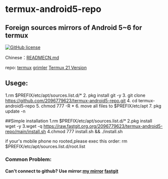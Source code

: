 # termux-android5-repo
## Foreign sources mirrors of Android 5~6 for termux

[![GitHub license](https://img.shields.io/badge/license-MIT-brightgreen)](https://github.com/2096779623/termux-android5-repo/blob/main/LICENSE) 

Chinese：[READMECN.md](https://github.com/2096779623/termux-android5-repo/blob/master/READMECN.md)



repo: [termux](http://termux.net)       [grimler](https://grimler.se/termux/)        [Termux 21 Version](https://github.com/termux?q=21&type=&language=&sort=)


## Usege:

1.rm $PREFIX/etc/apt/sources.list.d/*
2. pkg install git -y
3. git clone https://github.com/2096779623/termux-android5-repo.git
4. cd termux-android5-repo
5. chmod 777 -R *
6. move all files to $PREFIX/etc/apt
7. pkg update -n

##Simple installation
1.rm $PREFIX/etc/apt/sources.list.d/*
2.pkg install wget -y
3.wget -q https://raw.fastgit.org.org/2096779623/termux-android5-repo/main/install.sh
4.chmod 777 install.sh && ./install.sh



if your's mobile phone no rooted,please exec this order:
rm $PREFIX/etc/apt/sources.list.d/root.list

### Common Problem:

#### Can't connect to github?  Use mirror:[my mirror](https://github.2096779623.workers.dev)  [fastgit](https://hub.fastgit.org)



